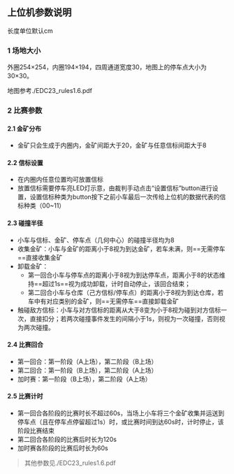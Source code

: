 ## 上位机参数说明

长度单位默认cm

### 1 场地大小

外圈254×254，内圈194×194，四周通道宽度30，地图上的停车点大小为30×30。

地图参考./EDC23_rules1.6.pdf

### 2 比赛参数

#### 2.1 金矿分布

* 金矿只会生成于内圈内，金矿间距大于20，金矿与任意信标间距大于8

#### 2.2 信标设置

* 在内圈内任意位置均可放置信标
* 放置信标需要停车亮LED灯示意，由裁判手动点击“设置信标”button进行设置，设置信标种类为button按下之前小车最后一次传给上位机的数据代表的信标种类（00~11）

#### 2.3 碰撞半径

* 小车与信标、金矿、停车点（几何中心）的碰撞半径均为8
* 收集金矿：小车与金矿的距离小于8视为到达金矿，若车未满，则==无需停车==直接收集金矿
* 卸载金矿：
  * 第一回合小车与停车点的距离小于8视为到达停车点，距离小于8的状态维持==超过1s==视为成功卸载，计时自动停止，该回合结束；
  * 第二回合小车与仓库（己方信标/停车点）的距离小于8视为到达仓库，若车中有对应类别的金矿，则==无需停车==直接卸载金矿
* 触碰敌方信标：小车与对方信标的距离从大于8变为小于8视为碰到对方信标一次，直接扣分；若两次碰撞事件发生的间隔小于1s，则视为一次碰撞，否则视为两次碰撞。

#### 2.4 比赛回合

* 第一回合：第一阶段（A上场），第二阶段（B上场）
* 第二回合：第一阶段（B上场），第二阶段（A上场）
* 加时赛：第一阶段（B上场），第二阶段（A上场）

#### 2.5 比赛计时

* 第一回合各阶段的比赛时长不超过60s，当场上小车将三个金矿收集并运送到停车点（且在停车点停留超过1s）时，或比赛时间到达60s时，计时停止，该阶段比赛结束
* 第二回合各阶段的比赛后时长为120s
* 加时赛各阶段的比赛后时长为60s



> 其他参数见./EDC23_rules1.6.pdf
